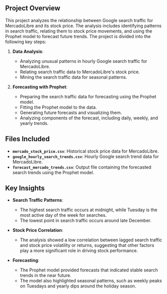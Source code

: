 ## Project Overview

This project analyzes the relationship between Google search traffic for MercadoLibre and its stock price. The analysis includes identifying patterns in search traffic, relating them to stock price movements, and using the Prophet model to forecast future trends. The project is divided into the following key steps:

1. **Data Analysis**:
   - Analyzing unusual patterns in hourly Google search traffic for MercadoLibre.
   - Relating search traffic data to MercadoLibre's stock price.
   - Mining the search traffic data for seasonal patterns.

2. **Forecasting with Prophet**:
   - Preparing the search traffic data for forecasting using the Prophet model.
   - Fitting the Prophet model to the data.
   - Generating future forecasts and visualizing them.
   - Analyzing components of the forecast, including daily, weekly, and yearly trends.

## Files Included

- **`mercado_stock_price.csv`**: Historical stock price data for MercadoLibre.
- **`google_hourly_search_trends.csv`**: Hourly Google search trend data for MercadoLibre.
- **`forecast_mercado_trends.csv`**: Output file containing the forecasted search trends using the Prophet model.

## Key Insights

- **Search Traffic Patterns**:
  - The highest search traffic occurs at midnight, while Tuesday is the most active day of the week for searches.
  - The lowest point in search traffic occurs around late December.

- **Stock Price Correlation**:
  - The analysis showed a low correlation between lagged search traffic and stock price volatility or returns, suggesting that other factors play a more significant role in driving stock performance.

- **Forecasting**:
  - The Prophet model provided forecasts that indicated stable search trends in the near future.
  - The model also highlighted seasonal patterns, such as weekly peaks on Tuesdays and yearly dips around the holiday season.

